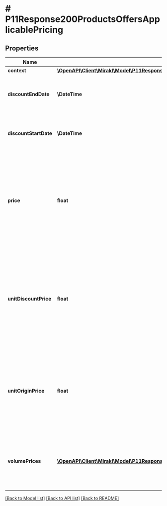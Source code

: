 # # P11Response200ProductsOffersApplicablePricing

## Properties

Name | Type | Description | Notes
------------ | ------------- | ------------- | -------------
**context** | [**\OpenAPI\Client\Mirakl\Model\P11Response200ProductsOffersApplicablePricingContext**](P11Response200ProductsOffersApplicablePricingContext.md) |  | [optional]
**discountEndDate** | **\DateTime** | End date of the discount, or null if no discount exists or if the discount does not have an end date. | [optional]
**discountStartDate** | **\DateTime** | Start date of the discount, or null if no discount exists or if the discount does not have a start date. | [optional]
**price** | **float** | Price of the offer. &lt;br/&gt; For Dropship specifically: the purchasing price of the offer &lt;br/&gt; If a discount is defined and is currently active (within the validity interval), it represents the unit_discount_price. &lt;br/&gt; In other cases, it represents the unit_origin_price. | [optional]
**unitDiscountPrice** | **float** | Discount price for a quantity of one, i.e. the discount price for a quantity of one. &lt;br/&gt; For Dropship specifically: the discount purchasing price for a quantity of one &lt;br/&gt; Set to null if no discount is defined or if no discount price for a quantity of one is defined. | [optional]
**unitOriginPrice** | **float** | Original price for a quantity of one, i.e. the price for a quantity of one regardless of the discounts. &lt;br/&gt; For Dropship specifically: the purchasing price for a quantity of one, also referred to as cost or wholesale price | [optional]
**volumePrices** | [**\OpenAPI\Client\Mirakl\Model\P11Response200ProductsOffersApplicablePricingVolumePrices[]**](P11Response200ProductsOffersApplicablePricingVolumePrices.md) | Volume prices for each quantity threshold. Returns at least the price for a quantity threshold of one. &lt;br/&gt; Not applicable for Dropship offers | [optional]

[[Back to Model list]](../../README.md#models) [[Back to API list]](../../README.md#endpoints) [[Back to README]](../../README.md)
